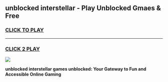 
## unblocked interstellar - Play Unblocked Gmaes & Free
<h3>
<a href="https://news.freeplayer.one?title=unblocked_interstellar&ref=16F">CLICK TO PLAY</a></h3>
<hr>

<h3>
<a href="https://news.freeplayer.one?title=unblocked_interstellar&ref=16F">CLICK 2 PLAY</a>
  
</h3>

<a href="https://news.freeplayer.one?title=unblocked_interstellar&ref=16F/"><img src="https://clearcache.store/games.png"></a>


**unblocked interstellar games unblocked: Your Gateway to Fun and Accessible Online Gaming**
